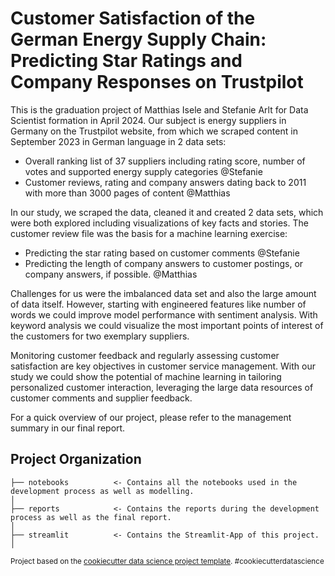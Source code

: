 Customer Satisfaction of the German Energy Supply Chain: 
Predicting Star Ratings and Company Responses on Trustpilot
==============================

This is the graduation project  of Matthias Isele and  Stefanie Arlt for Data Scientist formation in April 2024.
Our subject is energy suppliers in Germany on the Trustpilot website, from which we scraped content in September 2023 in German language in 2 data sets:
* Overall ranking list of 37 suppliers including rating score, number of votes and supported energy supply categories @Stefanie
* Customer reviews, rating and company answers dating back to 2011 with more than 3000 pages of content @Matthias

In our study, we scraped the data, cleaned it and created 2 data sets, which were both explored including visualizations of key facts and stories.
The customer review file was the basis for a machine learning exercise: 
* Predicting the star rating based on customer comments  @Stefanie
* Predicting the length of company answers to customer postings, or company answers, if possible. @Matthias

Challenges for us were the imbalanced data set and also the large amount of data itself.
However, starting with engineered features like number of words we could improve model performance with sentiment analysis.
With keyword analysis we could visualize the most important points of interest of the customers for two exemplary suppliers.

Monitoring customer feedback and regularly assessing customer satisfaction are key objectives in customer service management.
With our study we could show the potential of machine learning in tailoring personalized customer interaction, leveraging the large data resources of customer comments and supplier feedback.


For a quick overview of our project, please refer to the management summary in our final report.

Project Organization
------------
    ├── notebooks          <- Contains all the notebooks used in the development process as well as modelling.
    │
    ├── reports            <- Contains the reports during the development process as well as the final report.
    │  
    ├── streamlit          <- Contains the Streamlit-App of this project.
    │  

<p><small>Project based on the <a target="_blank" href="https://drivendata.github.io/cookiecutter-data-science/">cookiecutter data science project template</a>. #cookiecutterdatascience</small></p>
